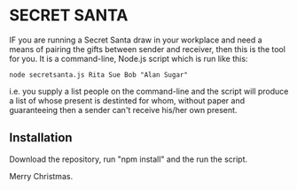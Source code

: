 # SECRET SANTA

IF you are running a Secret Santa draw in your workplace and need a means of pairing the gifts between sender and receiver, then this is the tool for you. 
It is a command-line, Node.js script which is run like this:

```
node secretsanta.js Rita Sue Bob "Alan Sugar"
```

i.e. you supply a list people on the command-line and the script will produce a list of whose present is destinted for whom, without paper and guaranteeing
then a sender can't receive his/her own present.

## Installation

Download the repository, run "npm install" and the run the script.

Merry Christmas.